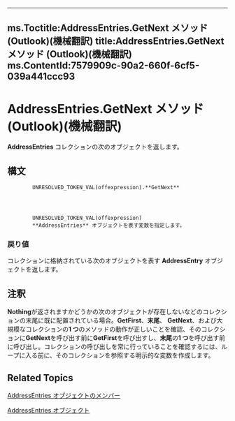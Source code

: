 

---
ms.Toctitle:AddressEntries.GetNext メソッド (Outlook)(機械翻訳)
title:AddressEntries.GetNext メソッド (Outlook)(機械翻訳)
ms.ContentId:7579909c-90a2-660f-6cf5-039a441ccc93
---
# AddressEntries.GetNext メソッド (Outlook)(機械翻訳)




**AddressEntries** コレクションの次のオブジェクトを返します。

## 構文

            UNRESOLVED_TOKEN_VAL(offexpression).**GetNext**




            UNRESOLVED_TOKEN_VAL(offexpression)
            **AddressEntries** オブジェクトを表す変数を指定します。

### 戻り値
コレクションに格納されている次のオブジェクトを表す **AddressEntry** オブジェクトを返します。





## 注釈
**Nothing**が返されますかどうかの次のオブジェクトが存在しないなどのコレクションの末尾に既に配置されている場合。**GetFirst**、**末尾**、 **GetNext**、および大規模なコレクションの**1 つ**のメソッドの動作が正しいことを確認、そのコレクションに**GetNext**を呼び出す前に**GetFirst**を呼び出すし、**末尾**の**1 つ**を呼び出す前に呼び出し。コレクションの呼び出しを常に行っていることを確認するには、ループに入る前に、そのコレクションを参照する明示的な変数を作成します。



## Related Topics

[AddressEntries オブジェクトのメンバー](1a38c073-06f9-06ad-4483-21ad59143f14.md)

[AddressEntries オブジェクト](db91b717-07c6-d1f2-c545-b766ee1f0c6b.md)





